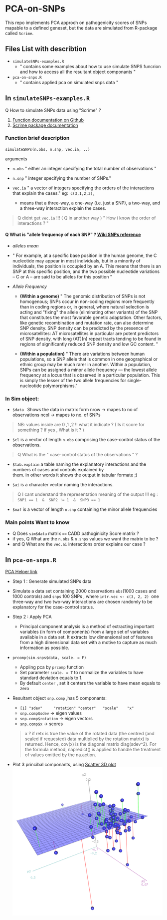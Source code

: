 # PCA-on-SNPs
This repo implements PCA approch on pathogenicity scores of SNPs mapable to a defined geneset, but the data are simulated from R-package called `Scrime`.

## Files List with describtion 
- `simulateSNPs-examples.R`
  - " contains some examples about how to use simulate SNPS funcrion and how to access all the resultant object componants  "
- `pca-on-snps.R`
  - " contains applied pca on simulated snps data "

## In ` simulateSNPs-examples.R `

Q How to simulate SNPs data using "Scrime" ?

1. [ Function documentation on Github ]( https://github.com/cran/scrime/blob/master/man/simulateSNPs.Rd ) 
2. [Scrime package documentation ]( https://cran.r-project.org/web/packages/scrime/scrime.pdf )

### Function brief description

`simulateSNPs(n.obs, n.snp, vec.ia, ..)`

 arguments
  - `n.obs`
    " either an integer specifying the total number of observations "
  
  - `n.snp` 
    " integer specifying the number of SNPs."
  
  - `vec.ia`
    " a vector of integers specifying the orders of the interactions
    that explain the cases."
    eg:` c(3,1,2,3)`,
    -  means that a three-way, a one-way (i.e. just a SNP), a two-way, and a three-way interaction explain the cases.
    
> Q didnt get `vec.ia` !!! ( Q in another way )
" How i know the order of interactions ? "

#### Q What is "allele frequency of each SNP" ? [ Wiki SNPs reference ]( https://en.wikipedia.org/wiki/Single-nucleotide_polymorphism )
- _alleles mean_
 - " For example, at a specific base position in the human genome, the C nucleotide may appear in most individuals, but in a minority of individuals, the position is occupied by an A. This means that there is an SNP at this specific position, and the two possible nucleotide variations – C or A – are said to be alleles for this position "

- _Allele Frequency_
  - __(Within a genome)__
" The genomic distribution of SNPs is not homogenous; SNPs occur in non-coding regions more frequently than in coding regions or, in general, where natural selection is acting and "fixing" the allele (eliminating other variants) of the SNP that constitutes the most favorable genetic adaptation.
Other factors, like genetic recombination and mutation rate, can also determine SNP density.
SNP density can be predicted by the presence of microsatellites: AT microsatellites in particular are potent predictors of SNP density, with long (AT)(n) repeat tracts tending to be found in regions of significantly reduced SNP density and low GC content. "

  - __(Within a population)__
  " There are variations between human populations, so a SNP allele that is common in one geographical or ethnic group may be much rarer in another. Within a population, SNPs can be assigned a minor allele frequency — the lowest allele frequency at a locus that is observed in a particular population. This is simply the lesser of the two allele frequencies for single-nucleotide polymorphisms." 

### In Sim object:

- `$data `
 Shows the data in matrix form 
 nrow -> mapes to no of observations
 ncol -> mapes to no. of SNPs

> NB: values inside are 0 ,1 ,2 !! what it indicate ?
( Is it score for something ? if yes , What is it ? )

- `$cl`
  is a vector of length `n.obs` comprising the case-control status of the observations.
> Q What is the " case-control status of the observations " ?

- `$tab.explain`
  a table naming the explanatory interactions and the numbers of cases and controls explained by     
  them. in other words it shows the output in tabular formate ;)

- `$ai`
  is a character vector naming the interactions.

> Q I cant understand the representation meaning of the output !!!
eg : `SNP1 == 1  &  SNP2 != 1  &  SNP3 == 1`

- `$maf`
 is a vector of length `n.snp` containing the minor allele frequencies


### Main points Want to know 
- Q Does ` sim$data ` matrix `==` CADD pathoginicity Score matrix ?
- if yes, Q What are the `n.obs` & `n.snps` values we want the matrix to be ?
- and Q What are the `vec.ai` interactions order explains our case ?
 
## In `pca-on-snps.R`
[ PCA Helper link ](https://www.analyticsvidhya.com/blog/2016/03/practical-guide-principal-component-analysis-python/)

-  Step 1  : Generate simulated SNPs data
  - Simulate a data set containing 2000 observations `obs`(1000 cases and 1000 controls) and `snps` 100 SNPs , where `intr.vec <- c(3, 2, 2) `one three-way and two  two-way interactions are chosen randomly to be explanatory  for the case-control status.

- Step 2 : Apply PCA
  - Principal component analysis is a method of extracting important variables (in form of components) from a large set of variables available in a data set. It extracts low dimensional set of features from a high dimensional data set with a motive to capture as much information as possible.

- `prcomp(sim.snps$data, scale. = F)`
	- Appling pca by `prcomp` function 
	- Set parameter `scale. = T` to normalize the variables to have standard 	deviation equals to 1.
	- By default `center` , set it centers the variable to have mean equals to zero

- Resultant object `snp.comp` ,has 5 componants:
	- `[1] "sdev"     "rotation" "center"   "scale"    "x" `
	- `snp.comp$sdev`   -> eigen values
	- `snp.comp$rotation`  -> eigen vectors
	- `snp.comp$x`  -> scores 

	> x ? if retx is true the value of the rotated data (the centred (and scaled if requested) data multiplied by the rotation matrix) is returned. Hence, cov(x) is the diagonal matrix diag(sdev^2). For the formula method, napredict() is applied to handle the treatment of values omitted by the na.action. 

- Plot 3 princibal componants, using [Scatter 3D plot](http://www.sthda.com/english/wiki/amazing-interactive-3d-scatter-plots-r-software-and-data-visualization)
![Image of 3d plot result](https://github.com/Rana-ElRobi/PCA-on-SNPs/blob/pca/pca-plot.png)